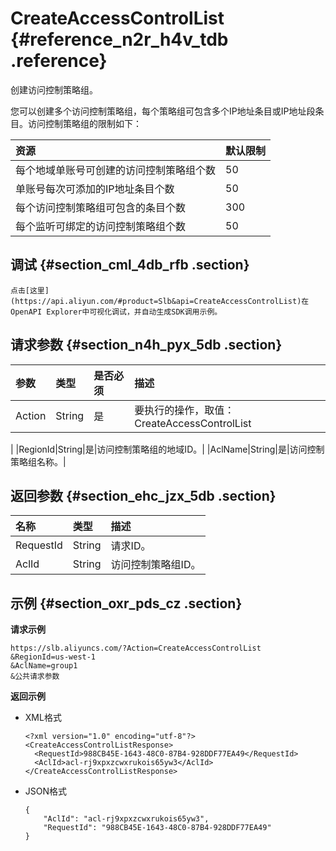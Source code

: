 # CreateAccessControlList {#reference_n2r_h4v_tdb .reference}

创建访问控制策略组。

您可以创建多个访问控制策略组，每个策略组可包含多个IP地址条目或IP地址段条目。访问控制策略组的限制如下：

|资源|默认限制|
|:-|:---|
|每个地域单账号可创建的访问控制策略组个数|50|
|单账号每次可添加的IP地址条目个数|50|
|每个访问控制策略组可包含的条目个数|300|
|每个监听可绑定的访问控制策略组个数|50|

## 调试 {#section_cml_4db_rfb .section}

```
点击[这里](https://api.aliyun.com/#product=Slb&api=CreateAccessControlList)在OpenAPI Explorer中可视化调试，并自动生成SDK调用示例。
```

## 请求参数 {#section_n4h_pyx_5db .section}

|参数|类型|是否必须|描述|
|:-|:-|:---|:-|
|Action|String|是|要执行的操作，取值：CreateAccessControlList

|
|RegionId|String|是|访问控制策略组的地域ID。|
|AclName|String|是|访问控制策略组名称。|

## 返回参数 {#section_ehc_jzx_5db .section}

|名称|类型|描述|
|:-|:-|:-|
|RequestId|String|请求ID。|
|AclId|String|访问控制策略组ID。|

## 示例 {#section_oxr_pds_cz .section}

**请求示例**

```
https://slb.aliyuncs.com/?Action=CreateAccessControlList
&RegionId=us-west-1
&AclName=group1
&公共请求参数
```

**返回示例**

-   XML格式

    ```
    <?xml version="1.0" encoding="utf-8"?>
    <CreateAccessControlListResponse>
      <RequestId>988CB45E-1643-48C0-87B4-928DDF77EA49</RequestId>
      <AclId>acl-rj9xpxzcwxrukois65yw3</AclId>
    </CreateAccessControlListResponse>
    ```

-   JSON格式

    ```
    {
        "AclId": "acl-rj9xpxzcwxrukois65yw3",
        "RequestId": "988CB45E-1643-48C0-87B4-928DDF77EA49"
    }
    ```


